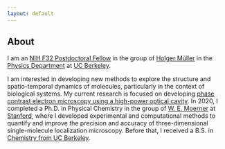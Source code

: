 ```yaml
---
layout: default
---
```


## About

I am an <a href="https://researchtraining.nih.gov/programs/fellowships/F32" target="_blank">NIH F32 Postdoctoral Fellow</a> in the group of <a href="http://matterwave.physics.berkeley.edu/" target="_blank">Holger Müller</a> in the <a href="https://physics.berkeley.edu/" target="_blank">Physics Department</a> at <a href="https://www.berkeley.edu/" target="_blank">UC Berkeley</a>.

I am interested in developing new methods to explore the structure and spatio-temporal dynamics of molecules, particularly in the context of biological systems. My current research is focused on developing <a href="https://matterwave.physics.berkeley.edu/phase-contrast-electron-microscopy" target="_blank">phase contrast electron microscopy using a high-power optical cavity</a>. In 2020, I completed a Ph.D. in Physical Chemistry in the group of <a href="https://web.stanford.edu/group/moerner/" target="_blank">W. E. Moerner</a> at <a href="https://chemistry.stanford.edu" target="_blank">Stanford</a>, where I developed experimental and computational methods to quantify and improve the precision and accuracy of three-dimensional single-molecule localization microscopy. Before that, I received a B.S. in <a href="https://chemistry.berkeley.edu/home" target="_blank">Chemistry from UC Berkeley</a>.
